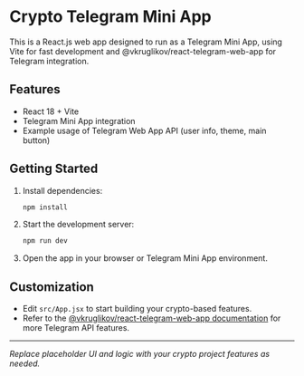 # Crypto Telegram Mini App

This is a React.js web app designed to run as a Telegram Mini App, using Vite for fast development and @vkruglikov/react-telegram-web-app for Telegram integration.

## Features

- React 18 + Vite
- Telegram Mini App integration
- Example usage of Telegram Web App API (user info, theme, main button)

## Getting Started

1. Install dependencies:

   ```powershell
   npm install
   ```

2. Start the development server:

   ```powershell
   npm run dev
   ```

3. Open the app in your browser or Telegram Mini App environment.

## Customization

- Edit `src/App.jsx` to start building your crypto-based features.
- Refer to the [@vkruglikov/react-telegram-web-app documentation](https://github.com/vkruglikov/react-telegram-web-app) for more Telegram API features.

---

*Replace placeholder UI and logic with your crypto project features as needed.*
